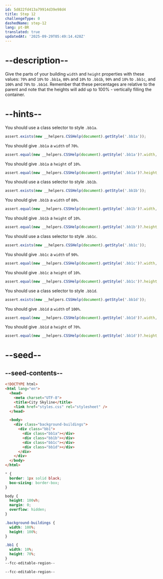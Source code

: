 ```yaml
---
id: 5d822fd413a79914d39e98d4
title: Step 12
challengeType: 0
dashedName: step-12
lang: pt-BR
translated: true
updatedAt: '2025-09-29T05:49:14.428Z'
---
```


# --description--

Give the parts of your building `width` and `height` properties with these values: `70%` and `10%` to `.bb1a`, `80%` and `10%` to `.bb1b`, `90%` and `10%` to `.bb1c`, and `100%` and `70%` to `.bb1d`. Remember that these percentages are relative to the parent and note that the heights will add up to 100% - vertically filling the container.

# --hints--

You should use a class selector to style `.bb1a`.

```js
assert.exists(new __helpers.CSSHelp(document).getStyle('.bb1a'));
```

You should give `.bb1a` a `width` of `70%`.

```js
assert.equal(new __helpers.CSSHelp(document).getStyle('.bb1a')?.width, '70%');
```

You should give `.bb1a` a `height` of `10%`.

```js
assert.equal(new __helpers.CSSHelp(document).getStyle('.bb1a')?.height, '10%');
```

You should use a class selector to style `.bb1b`.

```js
assert.exists(new __helpers.CSSHelp(document).getStyle('.bb1b'));
```

You should give `.bb1b` a `width` of `80%`.

```js
assert.equal(new __helpers.CSSHelp(document).getStyle('.bb1b')?.width, '80%');
```

You should give `.bb1b` a `height` of `10%`.

```js
assert.equal(new __helpers.CSSHelp(document).getStyle('.bb1b')?.height, '10%');
```

You should use a class selector to style `.bb1c`.

```js
assert.exists(new __helpers.CSSHelp(document).getStyle('.bb1c'));
```

You should give `.bb1c` a `width` of `90%`.

```js
assert.equal(new __helpers.CSSHelp(document).getStyle('.bb1c')?.width, '90%');
```

You should give `.bb1c` a `height` of `10%`.

```js
assert.equal(new __helpers.CSSHelp(document).getStyle('.bb1c')?.height, '10%');
```

You should use a class selector to style `.bb1d`.

```js
assert.exists(new __helpers.CSSHelp(document).getStyle('.bb1d'));
```

You should give `.bb1d` a `width` of `100%`.

```js
assert.equal(new __helpers.CSSHelp(document).getStyle('.bb1d')?.width, '100%');
```

You should give `.bb1d` a `height` of `70%`.

```js
assert.equal(new __helpers.CSSHelp(document).getStyle('.bb1d')?.height, '70%');
```

# --seed--

## --seed-contents--

```html
<!DOCTYPE html>
<html lang="en">    
  <head>
    <meta charset="UTF-8">
    <title>City Skyline</title>
    <link href="styles.css" rel="stylesheet" />   
  </head>

  <body>
    <div class="background-buildings">
      <div class="bb1">
        <div class="bb1a"></div>
        <div class="bb1b"></div>
        <div class="bb1c"></div>
        <div class="bb1d"></div>
      </div>
    </div>
  </body>
</html>
```

```css
* {
  border: 1px solid black;
  box-sizing: border-box;
}

body {
  height: 100vh;
  margin: 0;
  overflow: hidden;
}

.background-buildings {
  width: 100%;
  height: 100%;
}

.bb1 {
  width: 10%;
  height: 70%;
}
--fcc-editable-region--

--fcc-editable-region--

```

